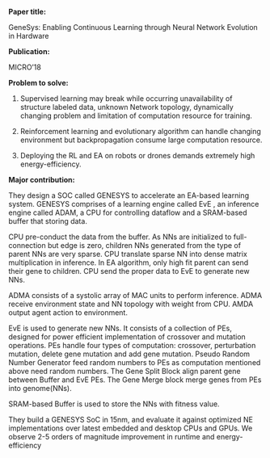 **Paper title:**

GeneSys: Enabling Continuous Learning through Neural Network Evolution in
Hardware

**Publication:**

MICRO’18

**Problem to solve:**

1. Supervised learning may break while occurring unavailability of structure
labeled data, unknown Network topology, dynamically changing problem and
limitation of computation resource for training.

2. Reinforcement learning and evolutionary algorithm can handle changing
environment but backpropagation consume large computation resource.

3. Deploying the RL and EA on robots or drones demands extremely high
energy-efficiency.

**Major contribution:**

They design a SOC called GENESYS to accelerate an EA-based learning system.
GENESYS comprises of a learning engine called EvE , an inference engine called
ADAM, a CPU for controlling dataflow and a SRAM-based buffer that storing data.

CPU pre-conduct the data from the buffer. As NNs are initialized to
full-connection but edge is zero, children NNs generated from the type of parent
NNs are very sparse. CPU translate sparse NN into dense matrix multiplication in
inference. In EA algorithm, only high fit parent can send their gene to
children. CPU send the proper data to EvE to generate new NNs.

ADMA consists of a systolic array of MAC units to perform inference. ADMA
receive environment state and NN topology with weight from CPU. AMDA output
agent action to environment.

EvE is used to generate new NNs. It consists of a collection of PEs, designed
for power efficient implementation of crossover and mutation operations. PEs
handle four types of computation: crossover, perturbation mutation, delete gene
mutation and add gene mutation. Pseudo Random Number Generator feed random
numbers to PEs as computation mentioned above need random numbers. The Gene
Split Block align parent gene between Buffer and EvE PEs. The Gene Merge block
merge genes from PEs into genome(NNs).

SRAM-based Buffer is used to store the NNs with fitness value.

They build a GENESYS SoC in 15nm, and evaluate it against optimized NE
implementations over latest embedded and desktop CPUs and GPUs. We observe 2-5
orders of magnitude improvement in runtime and energy-efficiency
